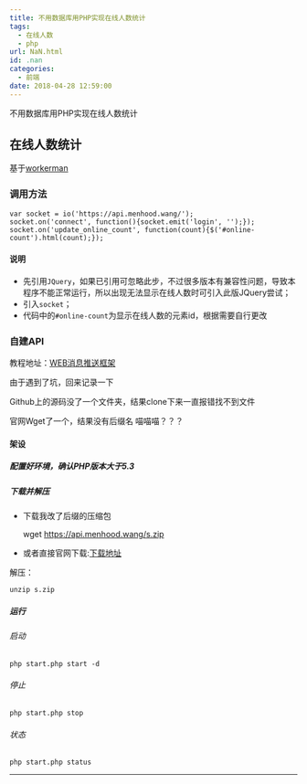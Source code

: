 ```yaml
---
title: 不用数据库用PHP实现在线人数统计
tags:
  - 在线人数
  - php
url: NaN.html
id: .nan
categories:
  - 前端
date: 2018-04-28 12:59:00
---
```


不用数据库用PHP实现在线人数统计

在线人数统计
------

基于[workerman](http://www.workerman.net/)

### 调用方法

    
    
    
    var socket = io('https://api.menhood.wang/');
    socket.on('connect', function(){socket.emit('login', '');});
    socket.on('update_online_count', function(count){$('#online-count').html(count);});
    

#### 说明

*   先引用`JQuery`，如果已引用可忽略此步，不过很多版本有兼容性问题，导致本程序不能正常运行，所以出现无法显示在线人数时可引入此版JQuery尝试；
*   引入`socket`；
*   代码中的`#online-count`为显示在线人数的元素id，根据需要自行更改

### 自建API

教程地址：[WEB消息推送框架](http://www.workerman.net/web-sender)

由于遇到了坑，回来记录一下

Github上的源码没了一个文件夹，结果clone下来一直报错找不到文件

官网Wget了一个，结果没有后缀名 喵喵喵？？？

#### 架设

##### 配置好环境，确认PHP版本大于5.3

##### 下载并解压

*   下载我改了后缀的压缩包

    wget https://api.menhood.wang/s.zip

*   或者直接官网下载:[下载地址](http://www.workerman.net/web-sender)

解压：

    unzip s.zip

##### 运行

###### 启动

    php start.php start -d

###### 停止

    php start.php stop

###### 状态

    php start.php status

* * *